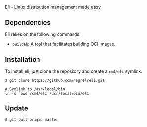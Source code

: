 Eli - Linux distribution management made easy

## Dependencies

Eli relies on the following commands:
- `buildah`: A tool that facilitates building OCI images.

## Installation

To install eli, just clone the repository and create a `cmd/eli` symlink.

```shell
$ git clone https://github.com/negrel/eli.git

# Symlink to /usr/local/bin
ln -s `pwd`/cmd/eli /usr/local/bin/eli
```

## Update

```shell
$ git pull origin master
```